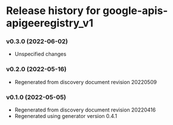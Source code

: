# Release history for google-apis-apigeeregistry_v1

### v0.3.0 (2022-06-02)

* Unspecified changes

### v0.2.0 (2022-05-16)

* Regenerated from discovery document revision 20220509

### v0.1.0 (2022-05-05)

* Regenerated from discovery document revision 20220416
* Regenerated using generator version 0.4.1


